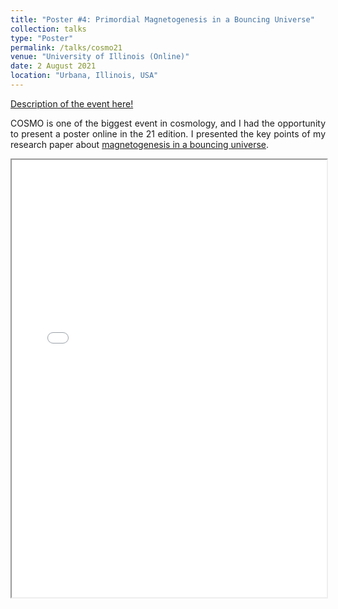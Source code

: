 ```yaml
---
title: "Poster #4: Primordial Magnetogenesis in a Bouncing Universe"
collection: talks
type: "Poster"
permalink: /talks/cosmo21
venue: "University of Illinois (Online)"
date: 2 August 2021
location: "Urbana, Illinois, USA"
---
```


<style>
body {
text-align: justify}
</style>

[Description of the event here!](https://caps.ncsa.illinois.edu/conferences/cosmo21/)

COSMO is one of the biggest event in cosmology, and I had the opportunity to present a poster online in the 21 edition. I presented the key points of my research paper about [magnetogenesis in a bouncing universe](/publications/magnetoBounceDust).

<iframe width="100%" height="700" src="Poster_BounceMagDust.pdf">
